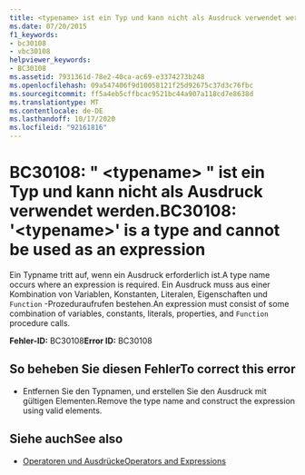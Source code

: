```yaml
---
title: <typename> ist ein Typ und kann nicht als Ausdruck verwendet werden.
ms.date: 07/20/2015
f1_keywords:
- bc30108
- vbc30108
helpviewer_keywords:
- BC30108
ms.assetid: 7931361d-78e2-40ca-ac69-e3374273b248
ms.openlocfilehash: 09a547406f9d10058121f25d92675c37d3c76fbc
ms.sourcegitcommit: ff5a4eb5cffbcac9521bc44a907a118cd7e8638d
ms.translationtype: MT
ms.contentlocale: de-DE
ms.lasthandoff: 10/17/2020
ms.locfileid: "92161816"
---
```

# <a name="bc30108-typename-is-a-type-and-cannot-be-used-as-an-expression"></a><span data-ttu-id="b504d-102">BC30108: " \<typename> " ist ein Typ und kann nicht als Ausdruck verwendet werden.</span><span class="sxs-lookup"><span data-stu-id="b504d-102">BC30108: '\<typename>' is a type and cannot be used as an expression</span></span>

<span data-ttu-id="b504d-103">Ein Typname tritt auf, wenn ein Ausdruck erforderlich ist.</span><span class="sxs-lookup"><span data-stu-id="b504d-103">A type name occurs where an expression is required.</span></span> <span data-ttu-id="b504d-104">Ein Ausdruck muss aus einer Kombination von Variablen, Konstanten, Literalen, Eigenschaften und `Function` -Prozeduraufrufen bestehen.</span><span class="sxs-lookup"><span data-stu-id="b504d-104">An expression must consist of some combination of variables, constants, literals, properties, and `Function` procedure calls.</span></span>

 <span data-ttu-id="b504d-105">**Fehler-ID:** BC30108</span><span class="sxs-lookup"><span data-stu-id="b504d-105">**Error ID:** BC30108</span></span>

## <a name="to-correct-this-error"></a><span data-ttu-id="b504d-106">So beheben Sie diesen Fehler</span><span class="sxs-lookup"><span data-stu-id="b504d-106">To correct this error</span></span>

- <span data-ttu-id="b504d-107">Entfernen Sie den Typnamen, und erstellen Sie den Ausdruck mit gültigen Elementen.</span><span class="sxs-lookup"><span data-stu-id="b504d-107">Remove the type name and construct the expression using valid elements.</span></span>

## <a name="see-also"></a><span data-ttu-id="b504d-108">Siehe auch</span><span class="sxs-lookup"><span data-stu-id="b504d-108">See also</span></span>

- [<span data-ttu-id="b504d-109">Operatoren und Ausdrücke</span><span class="sxs-lookup"><span data-stu-id="b504d-109">Operators and Expressions</span></span>](../../programming-guide/language-features/operators-and-expressions/index.md)
